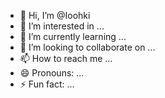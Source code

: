 - 👋 Hi, I’m @Ioohki
- 👀 I’m interested in ...
- 🌱 I’m currently learning ...
- 💞️ I’m looking to collaborate on ...
- 📫 How to reach me ...
- 😄 Pronouns: ...
- ⚡ Fun fact: ...

<!---
Ioohki/Ioohki is a ✨ special ✨ repository because its `README.md` (this file) appears on your GitHub profile.
You can click the Preview link to take a look at your changes.
--->
